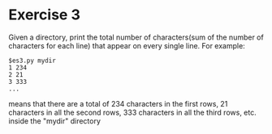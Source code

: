 # Exercise 3
Given a directory, print the total number of characters(sum of the number of characters for each line) that appear on every single line.
For example:
```
$es3.py mydir
1 234
2 21
3 333
...
```
means that there are a total of 234 characters in the first rows, 21 characters in all the second rows, 333 characters in all the third rows, etc. inside the "mydir" directory
